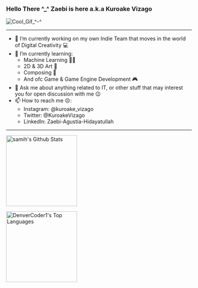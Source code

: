 ### Hello There ^_^ Zaebi is here a.k.a Kuroake Vizago

![Cool_Gif_^-^](https://github.com/KuroakeVizago/KuroakeVizago/blob/main/Zhongli.gif)

----------------
- 🔭 I’m currently working on my own Indie Team that moves in the world of Digital Creativity 💻
- 🌱 I’m currently learning:
  - Machine Learning 🤖📖
  - 2D & 3D Art 🎨
  - Composing 🎹
  - And ofc Game & Game Engine Development 🎮
- 💬 Ask me about anything related to IT, or other stuff that may interest you for open discussion with me 😉
- 📫 How to reach me 😣:
	- Instagram: @kuroake_vizago
	- Twitter: @KuroakeVizago
  - LinkedIn: Zaebi-Agustia-Hidayatullah
----------------

<a href="https://github.com/KuroakeVizago/"><img alt="samih's Github Stats" src="https://denvercoder1-github-readme-stats.vercel.app/api/?username=KuroakeVizago&show_icons=true&count_private=true&theme=react&hide_border=true&bg_color=1F222E&title_color=F85D7F&icon_color=F8D866" height="192px"/></a>

<a href="https://github.com/KuroakeVizago"><img alt="DenverCoder1's Top Languages" src="https://github-readme-stats.vercel.app/api/top-langs/?username=KuroakeVizago&langs_count=8&layout=compact&theme=react&hide_border=true&bg_color=1F222E&title_color=F85D7F&icon_color=F8D866&hide=Jupyter%20Notebook" height="192px"/></a>

<!--
**KuroakeVizago/KuroakeVizago** is a ✨ _special_ ✨ repository because its `README.md` (this file) appears on your GitHub profile.
Here are some ideas to get you started:


- 🌱 I’m currently learning Machine Learning, 
- 👯 I’m looking to collaborate on ...
- 🤔 I’m looking for help with ...
- 💬 Ask me about ...
- 📫 How to reach me: ...
- 😄 Pronouns: ...
- ⚡ Fun fact: ...
-->
